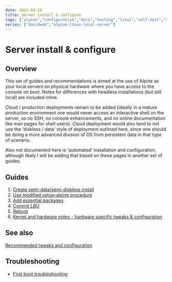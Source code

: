 ```yaml
---
date: 2022-04-28
title: Server install & configure
tags: ["alpine","configuration","docs","hosting","linux","self-host","sysadmin-devops","raspberry-pi","sbc"]
series: ["docs4web","alpine-linux-local-server"]
---
```


# Server install & configure

## Overview

This set of guides and recommendations is aimed at the use of Alpine as your local servers on physical hardware where you have access to the console on boot. Notes for differences with headless installations (but still local) are included inline.

Cloud / production deployments remain to be added (ideally in a mature production environment one would never access an interactive shell on the server, so no SSH, no console enhancements, and no online documentation like man pages for shell users). Cloud deployment would also tend to not use the 'diskless / data' style of deployment outlined here, since one should be doing a more advanced division of OS from persistent data in that type of scenario.

Also not documented here is 'automated' installation and configuration, although likely I will be adding that based on these pages in another set of guides.

Guides
------

1. [Create semi-data/semi-diskless install](create-semi-data-install/_index.md)
2. [Use modified setup-alpine procedure](use-modified-setup-alpine-procedure.md)
3. [Add essential packages](add-essential-packages.md)
4. [Commit LBU](commit-lbu.md)
5. [Reboot](reboot.md) 
6. [Kernel and hardware notes - hardware specific tweaks & configuration](../kernel-and-hardware-notes/hardware-specific-tweaks-configs.md)

## See also

[Recommended tweaks and configuration](../recommended-tweaks-and-configs/_index.md)

Troubleshooting
---------------

* [First boot troubleshooting](firstboot-troubleshooting.md)
